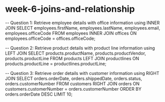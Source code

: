 # week-6-joins-and-relationship
-- Question 1: Retrieve employee details with office information using INNER JOIN
SELECT employees.firstName, employees.lastName, employees.email, employees.officeCode
FROM employees
INNER JOIN offices ON employees.officeCode = offices.officeCode;

-- Question 2: Retrieve product details with product line information using LEFT JOIN
SELECT products.productName, products.productVendor, products.productLine
FROM products
LEFT JOIN productlines ON products.productLine = productlines.productLine;

-- Question 3: Retrieve order details with customer information using RIGHT JOIN
SELECT orders.orderDate, orders.shippedDate, orders.status, orders.customerNumber
FROM customers
RIGHT JOIN orders ON customers.customerNumber = orders.customerNumber
ORDER BY orders.orderDate DESC
LIMIT 10;
